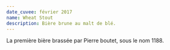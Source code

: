 ```yaml
---
date_cuvee: février 2017
name: Wheat Stout
description: Bière brune au malt de blé.
---
```

La première bière brassée par Pierre boutet, sous le nom 1188.
